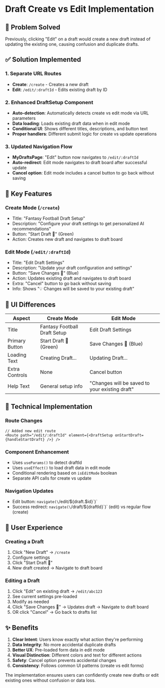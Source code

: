 # Draft Create vs Edit Implementation

## 🎯 Problem Solved
Previously, clicking "Edit" on a draft would create a new draft instead of updating the existing one, causing confusion and duplicate drafts.

## ✅ Solution Implemented

### 1. **Separate URL Routes**
- **Create**: `/create` - Creates a new draft
- **Edit**: `/edit/:draftId` - Edits existing draft by ID

### 2. **Enhanced DraftSetup Component**
- **Auto-detection**: Automatically detects create vs edit mode via URL parameters
- **Data loading**: Loads existing draft data when in edit mode
- **Conditional UI**: Shows different titles, descriptions, and button text
- **Proper handlers**: Different submit logic for create vs update operations

### 3. **Updated Navigation Flow**
- **MyDraftsPage**: "Edit" button now navigates to `/edit/:draftId`
- **Auto-redirect**: Edit mode navigates to draft board after successful update
- **Cancel option**: Edit mode includes a cancel button to go back without saving

## 🔧 Key Features

### Create Mode (`/create`)
- Title: "Fantasy Football Draft Setup"  
- Description: "Configure your draft settings to get personalized AI recommendations"
- Button: "Start Draft 🚀" (Green)
- Action: Creates new draft and navigates to draft board

### Edit Mode (`/edit/:draftId`)
- Title: "Edit Draft Settings"
- Description: "Update your draft configuration and settings"  
- Button: "Save Changes 📝" (Blue)
- Action: Updates existing draft and navigates to draft board
- Extra: "Cancel" button to go back without saving
- Info: Shows "💡 Changes will be saved to your existing draft"

## 🎨 UI Differences

| Aspect | Create Mode | Edit Mode |
|--------|-------------|-----------|
| Title | Fantasy Football Draft Setup | Edit Draft Settings |
| Primary Button | Start Draft 🚀 (Green) | Save Changes 📝 (Blue) |
| Loading Text | Creating Draft... | Updating Draft... |
| Extra Controls | None | Cancel button |
| Help Text | General setup info | "Changes will be saved to your existing draft" |

## 🔄 Technical Implementation

### Route Changes
```tsx
// Added new edit route
<Route path="/edit/:draftId" element={<DraftSetup onStartDraft={handleStartDraft} />} />
```

### Component Enhancement
- Uses `useParams()` to detect draftId
- Uses `useEffect()` to load draft data in edit mode
- Conditional rendering based on `isEditMode` boolean
- Separate API calls for create vs update

### Navigation Updates
- Edit button: `navigate(\`/edit/\${draft.$id}\`)`
- Success redirect: `navigate(\`/draft/\${draftId}\`)` (edit) vs regular flow (create)

## 🧪 User Experience

### Creating a Draft
1. Click "New Draft" → `/create`
2. Configure settings
3. Click "Start Draft 🚀"
4. New draft created → Navigate to draft board

### Editing a Draft  
1. Click "Edit" on existing draft → `/edit/abc123`
2. See current settings pre-loaded
3. Modify as needed
4. Click "Save Changes 📝" → Updates draft → Navigate to draft board
5. OR click "Cancel" → Go back to drafts list

## ✨ Benefits

1. **Clear Intent**: Users know exactly what action they're performing
2. **Data Integrity**: No more accidental duplicate drafts
3. **Better UX**: Pre-loaded form data in edit mode
4. **Visual Distinction**: Different colors and text for different actions
5. **Safety**: Cancel option prevents accidental changes
6. **Consistency**: Follows common UI patterns (create vs edit forms)

The implementation ensures users can confidently create new drafts or edit existing ones without confusion or data loss.
